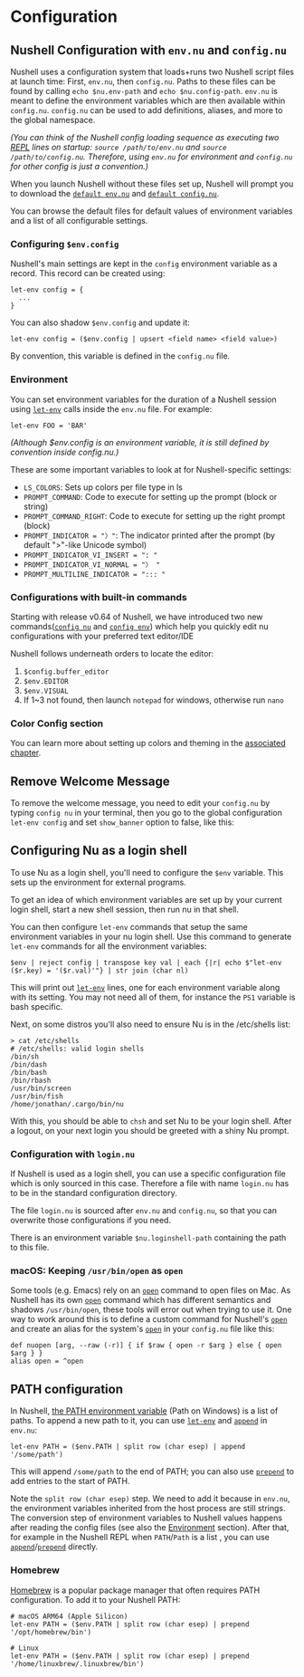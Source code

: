 # Configuration

## Nushell Configuration with `env.nu` and `config.nu`

Nushell uses a configuration system that loads+runs two Nushell script files at launch time:
First, `env.nu`, then `config.nu`.
Paths to these files can be found by calling `echo $nu.env-path` and `echo $nu.config-path`.
`env.nu` is meant to define the environment variables which are then available within `config.nu`.
`config.nu` can be used to add definitions, aliases, and more to the global namespace.

_(You can think of the Nushell config loading sequence as executing two [REPL](https://en.wikipedia.org/wiki/Read%E2%80%93eval%E2%80%93print_loop) lines on startup: `source /path/to/env.nu` and `source /path/to/config.nu`. Therefore, using `env.nu` for environment and `config.nu` for other config is just a convention.)_

When you launch Nushell without these files set up, Nushell will prompt you to download the [`default env.nu`](https://github.com/nushell/nushell/blob/main/crates/nu-utils/src/sample_config/default_env.nu) and [`default config.nu`](https://github.com/nushell/nushell/blob/main/crates/nu-utils/src/sample_config/default_config.nu).

You can browse the default files for default values of environment variables and a list of all configurable settings.

### Configuring `$env.config`

Nushell's main settings are kept in the `config` environment variable as a record. This record can be created using:

```
let-env config = {
  ...
}
```

You can also shadow `$env.config` and update it:

```
let-env config = ($env.config | upsert <field name> <field value>)
```

By convention, this variable is defined in the `config.nu` file.

### Environment

You can set environment variables for the duration of a Nushell session using [`let-env`](/commands/docs/let-env.html) calls inside the `env.nu` file. For example:

```
let-env FOO = 'BAR'
```

_(Although $env.config is an environment variable, it is still defined by convention inside config.nu.)_

These are some important variables to look at for Nushell-specific settings:

- `LS_COLORS`: Sets up colors per file type in ls
- `PROMPT_COMMAND`: Code to execute for setting up the prompt (block or string)
- `PROMPT_COMMAND_RIGHT`: Code to execute for setting up the right prompt (block)
- `PROMPT_INDICATOR = "〉"`: The indicator printed after the prompt (by default ">"-like Unicode symbol)
- `PROMPT_INDICATOR_VI_INSERT = ": "`
- `PROMPT_INDICATOR_VI_NORMAL = "〉 "`
- `PROMPT_MULTILINE_INDICATOR = "::: "`

### Configurations with built-in commands

Starting with release v0.64 of Nushell, we have introduced two new commands([`config nu`](/commands/docs/config_nu.md) and [`config env`](/commands/docs/config_env.md)) which help you quickly edit nu configurations with your preferred text editor/IDE

Nushell follows underneath orders to locate the editor:

1. `$config.buffer_editor`
2. `$env.EDITOR`
3. `$env.VISUAL`
4. If 1~3 not found, then launch `notepad` for windows, otherwise run `nano`

### Color Config section

You can learn more about setting up colors and theming in the [associated chapter](coloring_and_theming.md).

## Remove Welcome Message

To remove the welcome message, you need to edit your `config.nu` by typing `config nu` in your terminal, then you go to the global configuration `let-env config` and set `show_banner` option to false, like this:

## Configuring Nu as a login shell

To use Nu as a login shell, you'll need to configure the `$env` variable. This sets up the environment for external programs.

To get an idea of which environment variables are set up by your current login shell, start a new shell session, then run nu in that shell.

You can then configure `let-env` commands that setup the same environment variables in your nu login shell. Use this command to generate `let-env` commands for all the environment variables:

```nu
$env | reject config | transpose key val | each {|r| echo $"let-env ($r.key) = '($r.val)'"} | str join (char nl)
```

This will print out [`let-env`](/commands/docs/let-env.html) lines, one for each environment variable along with its setting. You may not need all of them, for instance the `PS1` variable is bash specific.

Next, on some distros you'll also need to ensure Nu is in the /etc/shells list:

```
> cat /etc/shells
# /etc/shells: valid login shells
/bin/sh
/bin/dash
/bin/bash
/bin/rbash
/usr/bin/screen
/usr/bin/fish
/home/jonathan/.cargo/bin/nu
```

With this, you should be able to `chsh` and set Nu to be your login shell. After a logout, on your next login you should be greeted with a shiny Nu prompt.

### Configuration with `login.nu`

If Nushell is used as a login shell, you can use a specific configuration file which is only sourced in this case. Therefore a file with name `login.nu` has to be in the standard configuration directory.

The file `login.nu` is sourced after `env.nu` and `config.nu`, so that you can overwrite those configurations if you need.

There is an environment variable `$nu.loginshell-path` containing the path to this file.

### macOS: Keeping `/usr/bin/open` as `open`

Some tools (e.g. Emacs) rely on an [`open`](/commands/docs/open.md) command to open files on Mac.
As Nushell has its own [`open`](/commands/docs/open.md) command which has different semantics and shadows `/usr/bin/open`, these tools will error out when trying to use it.
One way to work around this is to define a custom command for Nushell's [`open`](/commands/docs/open.md) and create an alias for the system's [`open`](/commands/docs/open.md) in your `config.nu` file like this:

```
def nuopen [arg, --raw (-r)] { if $raw { open -r $arg } else { open $arg } }
alias open = ^open
```

## PATH configuration

In Nushell, [the PATH environment variable](<https://en.wikipedia.org/wiki/PATH_(variable)>) (Path on Windows) is a list of paths. To append a new path to it, you can use [`let-env`](/commands/docs/let-env.html) and [`append`](/commands/docs/append.html) in `env.nu`:

```
let-env PATH = ($env.PATH | split row (char esep) | append '/some/path')
```

This will append `/some/path` to the end of PATH; you can also use [`prepend`](/commands/docs/prepend.html) to add entries to the start of PATH.

Note the `split row (char esep)` step. We need to add it because in `env.nu`, the environment variables inherited from the host process are still strings. The conversion step of environment variables to Nushell values happens after reading the config files (see also the [Environment](environment.html#environment-variable-conversions) section). After that, for example in the Nushell REPL when `PATH`/`Path` is a list , you can use [`append`](/commands/docs/append.md)/[`prepend`](/commands/docs/prepend.md) directly.

### Homebrew

[Homebrew](https://brew.sh/) is a popular package manager that often requires PATH configuration. To add it to your Nushell PATH:

```
# macOS ARM64 (Apple Silicon)
let-env PATH = ($env.PATH | split row (char esep) | prepend '/opt/homebrew/bin')

# Linux
let-env PATH = ($env.PATH | split row (char esep) | prepend '/home/linuxbrew/.linuxbrew/bin')
```

